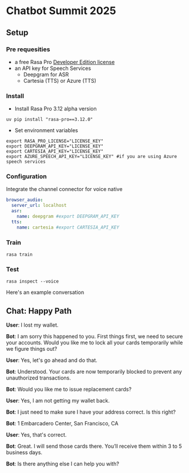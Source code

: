 # Chatbot Summit 2025

## Setup

### Pre requesities
* a free Rasa Pro [Developer Edition license](https://rasa.com/docs/rasa-pro/developer-edition)
* an API key for Speech Services
  - Deepgram for ASR
  - Cartesia (TTS) or Azure (TTS)



### Install

* Install Rasa Pro 3.12 alpha version 
```
uv pip install "rasa-pro==3.12.0"
```

* Set environment variables

```
export RASA_PRO_LICENSE="LICENSE_KEY"
export DEEPGRAM_API_KEY="LICENSE_KEY"
export CARTESIA_API_KEY="LICENSE_KEY"
export AZURE_SPEECH_API_KEY="LICENSE_KEY" #if you are using Azure speech services
```


### Configuration

Integrate the channel connector for voice native
```yaml
browser_audio:
  server_url: localhost
  asr:
    name: deepgram #export DEEPGRAM_API_KEY
  tts:
    name: cartesia #export CARTESIA_API_KEY
```


### Train
```
rasa train
```

### Test

```
rasa inspect --voice

```

Here's an example conversation

## Chat: Happy Path

**User**: I lost my wallet.

**Bot**: I am sorry this happened to you. First things first, we need to secure your accounts. Would you like me to lock all your cards temporarily while we figure things out?

**User**: Yes, let's go ahead and do that.

**Bot**: Understood. Your cards are now temporarily blocked to prevent any unauthorized transactions.

**Bot**: Would you like me to issue replacement cards?

**User**: Yes, I am not getting my wallet back.

**Bot**: I just need to make sure I have your address correct. Is this right?

**Bot**: 1 Embarcadero Center, San Francisco, CA

**User**: Yes, that's correct.

**Bot**: Great. I will send those cards there. You’ll receive them within 3 to 5 business days.

**Bot**: Is there anything else I can help you with?

